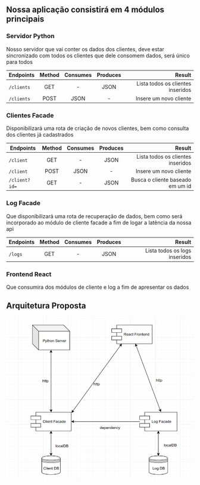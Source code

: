 ## Nossa aplicação consistirá em 4 módulos principais

### Servidor Python
Nosso servidor que vai conter os dados dos clientes, deve estar sincronizado com todos os clientes que dele consomem dados, será único para todos

| Endpoints                              |   Method      | Consumes  |  Produces  |       Result                      |
| ---------------------------------------|:-------------:|:---------:|:----------:|----------------------------------:|
| `/clients`                             |    GET        |     -     |   JSON     |Lista todos os clientes inseridos  |
| `/clients`                             |    POST       |   JSON    |     -      |Insere um novo cliente             | 


### Clientes Facade
Disponibilizará uma rota de criação de novos clientes, bem como consulta dos clientes já cadastrados

| Endpoints                              |   Method      | Consumes  |  Produces  |       Result                      |
| ---------------------------------------|:-------------:|:---------:|:----------:|----------------------------------:|
| `/client`                              |    GET        |     -     |    JSON    |Lista todos os clientes inseridos  |
| `/client`                              |    POST       |   JSON    |     -      |Insere um novo cliente             |
| `/client?id=`                          |    GET        |    -      |    JSON    |Busca o cliente baseado em um id   |

### Log Facade
Que disponibilizará uma rota de recuperação de dados, bem como será incorporado ao módulo de cliente facade a fim de logar a latência da nossa api

| Endpoints                              |   Method      | Consumes  |  Produces  |       Result                  |
| ---------------------------------------|:-------------:|:---------:|:----------:|------------------------------:|
| `/logs`                                |    GET        |     -     |    JSON    |Lista todos os logs inseridos  |

### Frontend React 
Que consumira dos módulos de cliente e log a fim de apresentar os dados

## Arquitetura Proposta

![Arquitetura Proposta](images/arquitetura.png) <BR>

